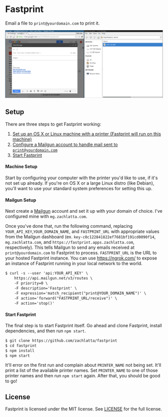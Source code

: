 # Fastprint

Email a file to `print@yourdomain.com` to print it.

![](demo.gif)

## Setup

There are three steps to get Fastprint working:

1. [Set up an OS X or Linux machine with a printer (Fastprint will run on this
   machine)](#machine-setup)
2. [Configure a Mailgun account to handle mail sent to
   `print@yourdomain.com`](#mailgun-setup)
3. [Start Fastprint](#start-fastprint)

#### Machine Setup

Start by configuring your computer with the printer you'd like to use, if it's
not set up already. If you're on OS X or a large Linux distro (like Debian),
you'll want to use your standard system preferences for setting this up.

#### Mailgun Setup

Next create a [Mailgun](https://mailgun.com) account and set it up with your
domain of choice. I've configured mine with `mg.zachlatta.com`.

Once you've done that, run the following command, replacing
`YOUR_API_KEY`,`YOUR_DOMAIN_NAME`, and `FASTPRINT_URL` with appropriate values
from the Mailgun dashboard (ex. `key-c0c122841822ef7681bf191cd0090f14`,
`mg.zachlatta.com`, and `https://fastprint.apps.zachlatta.com`, respectively).
This tells Mailgun to send any emails received at `print@yourdomain.com` to
Fastprint to process. `FASTPRINT_URL` is the URL to your hosted Fastprint
instance. You can use https://ngrok.com/ to expose an instance of Fastprint
running in your local network to the world.

    $ curl -s --user 'api:YOUR_API_KEY' \
        https://api.mailgun.net/v3/routes \
        -F priority=0 \
        -F description='Fastprint' \
        -F expression='match_recipient("print@YOUR_DOMAIN_NAME")' \
        -F action='forward("FASTPRINT_URL/receive")' \
        -F action='stop()'

#### Start Fastprint

The final step is to start Fastprint itself. Go ahead and clone Fastprint,
install dependencies, and then run `npm start`.

    $ git clone https://github.com/zachlatta/fastprint
    $ cd fastprint
    $ npm install
    $ npm start

It'll error on the first run and complain about `PRINTER_NAME` not being set.
It'll print a list of the available printer names. Set `PRINTER_NAME` to one of
those printer names and then run `npm start` again. After that, you should be
good to go!

## License

Fastprint is licensed under the MIT license. See [LICENSE](LICENSE) for the full
license.
